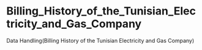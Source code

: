 # Billing_History_of_the_Tunisian_Electricity_and_Gas_Company
Data Handling(Billing History of the Tunisian Electricity and Gas Company)
